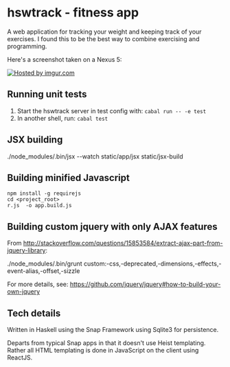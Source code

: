 hswtrack - fitness app
========

A web application for tracking your weight and keeping track of your exercises.  I found this to be the best way to combine exercising and programming.

Here's a screenshot taken on a Nexus 5:

<a href="http://imgur.com/3kgnvm7"><img src="http://i.imgur.com/3kgnvm7l.png" title="Hosted by imgur.com"/></a>

Running unit tests
------------------

 1. Start the hswtrack server in test config with: ```cabal run -- -e test```
 2. In another shell, run: ```cabal test```

JSX building
------------

./node_modules/.bin/jsx --watch static/app/jsx static/jsx-build

Building minified Javascript
----------------------------

```
npm install -g requirejs
cd <project_root>
r.js  -o app.build.js
```

Building custom jquery with only AJAX features
----------------------------------------------

From http://stackoverflow.com/questions/15853584/extract-ajax-part-from-jquery-library:

./node_modules/.bin/grunt custom:-css,-deprecated,-dimensions,-effects,-event-alias,-offset,-sizzle

For more details, see: https://github.com/jquery/jquery#how-to-build-your-own-jquery

Tech details
----------------

Written in Haskell using the Snap Framework using Sqlite3 for persistence.

Departs from typical Snap apps in that it doesn't use Heist templating.  Rather all HTML templating is done in JavaScript on the client using ReactJS.
